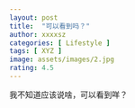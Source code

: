 ```yaml
---
layout: post
title:  "可以看到吗？"
author: xxxxsz
categories: [ Lifestyle ]
tags: [ XYZ ]
image: assets/images/2.jpg
rating: 4.5
---
```


我不知道应该说啥，可以看到咩？
